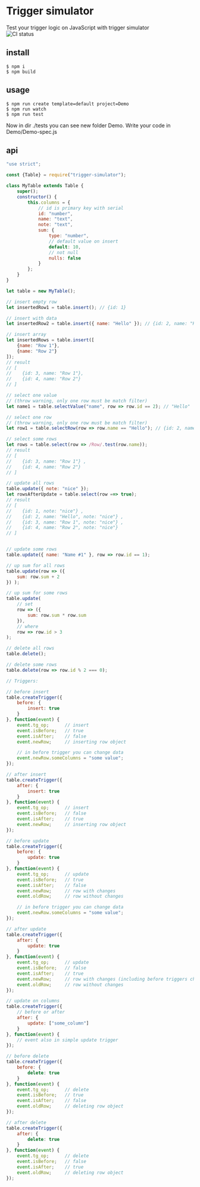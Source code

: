 # Trigger simulator
Test your trigger logic on JavaScript with trigger simulator  
![CI status](https://circleci.com/gh/eprincev-egor/trigger-simulator.svg?style=shield)

## install
```$ npm i```  
```$ npm build```

## usage
```$ npm run create template=default project=Demo```  
```$ npm run watch```  
```$ npm run test```

Now in dir ./tests you can see new folder Demo.
Write your code in Demo/Demo-spec.js

## api
```js
"use strict";

const {Table} = require("trigger-simulator");

class MyTable extends Table {
    super();
    constructor() {
        this.columns = {
            // id is primary key with serial
            id: "number",
            name: "text",
            note: "text",
            sum: {
                type: "number",
                // default value on insert
                default: 10,
                // not null
                nulls: false
            }
        };
    }
}

let table = new MyTable();

// insert empty row
let insertedRow1 = table.insert(); // {id: 1}

// insert with data
let insertedRow2 = table.insert({ name: "Hello" }); // {id: 2, name: "Hello"}

// insert array
let insertedRows = table.insert([
    {name: "Row 1"},
    {name: "Row 2"}
]);
// result
// [
//    {id: 3, name: "Row 1"},
//    {id: 4, name: "Row 2"}
// ]

// select one value
// (throw warning, only one row must be match filter)
let name1 = table.selectValue("name", row => row.id == 2); // "Hello"

// select one row
// (throw warning, only one row must be match filter)
let row1 = table.selectRow(row => row.name == "Hello"); // {id: 2, name: "Hello"}

// select some rows
let rows = table.select(row => /Row/.test(row.name));
// result
// [
//    {id: 3, name: "Row 1"} ,
//    {id: 4, name: "Row 2"}
// ]

// update all rows
table.update({ note: "nice" });
let rowsAfterUpdate = table.select(row ==> true);
// result
// [
//    {id: 1, note: "nice"} ,
//    {id: 2, name: "Hello", note: "nice"} ,
//    {id: 3, name: "Row 1", note: "nice"} ,
//    {id: 4, name: "Row 2", note: "nice"}
// ]


// update some rows
table.update({ name: "Name #1" }, row => row.id == 1);

// up sum for all rows
table.update(row => ({
    sum: row.sum + 2
}) );

// up sum for some rows
table.update(
    // set
    row => ({
        sum: row.sum * row.sum
    }), 
    // where
    row => row.id > 3 
);

// delete all rows
table.delete();

// delete some rows
table.delete(row => row.id % 2 === 0);

// Triggers:

// before insert
table.createTrigger({
    before: {
        insert: true
    }
}, function(event) {
    event.tg_op;      // insert
    event.isBefore;   // true
    event.isAfter;    // false
    event.newRow;     // inserting row object

    // in before trigger you can change data
    event.newRow.someColumns = "some value";
});

// after insert
table.createTrigger({
    after: {
        insert: true
    }
}, function(event) {
    event.tg_op;      // insert
    event.isBefore;   // false
    event.isAfter;    // true
    event.newRow;     // inserting row object
});

// before update
table.createTrigger({
    before: {
        update: true
    }
}, function(event) {
    event.tg_op;      // update
    event.isBefore;   // true
    event.isAfter;    // false
    event.newRow;     // row with changes
    event.oldRow;     // row without changes

    // in before trigger you can change data
    event.newRow.someColumns = "some value";
});

// after update
table.createTrigger({
    after: {
        update: true
    }
}, function(event) {
    event.tg_op;      // update
    event.isBefore;   // false
    event.isAfter;    // true
    event.newRow;     // row with changes (including before triggers changes)
    event.oldRow;     // row without changes
});

// update on columns
table.createTrigger({
    // before or after
    after: {
        update: ["some_column"]
    }
}, function(event) {
    // event also in simple update trigger
});

// before delete
table.createTrigger({
    before: {
        delete: true
    }
}, function(event) {
    event.tg_op;      // delete
    event.isBefore;   // true
    event.isAfter;    // false
    event.oldRow;     // deleting row object
});

// after delete
table.createTrigger({
    after: {
        delete: true
    }
}, function(event) {
    event.tg_op;      // delete
    event.isBefore;   // false
    event.isAfter;    // true
    event.oldRow;     // deleting row object
});

```
